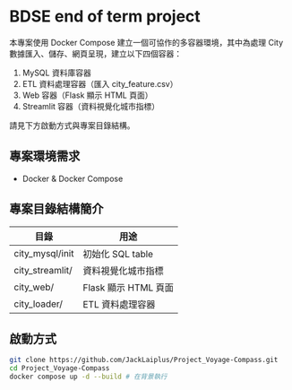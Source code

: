 # BDSE end of term project

本專案使用 Docker Compose 建立一個可協作的多容器環境，其中為處理 City 數據匯入、儲存、網頁呈現，建立以下四個容器：

1. MySQL 資料庫容器
2. ETL 資料處理容器（匯入 city_feature.csv）
3. Web 容器（Flask 顯示 HTML 頁面）
4. Streamlit 容器（資料視覺化城市指標）

請見下方啟動方式與專案目錄結構。

## 專案環境需求

- Docker & Docker Compose

## 專案目錄結構簡介

|目錄 | 用途 |
|---------------|------|
| city_mysql/init   | 初始化 SQL table |
| city_streamlit/    | 資料視覺化城市指標 |
| city_web/          | Flask 顯示 HTML 頁面 |
| city_loader/   | ETL 資料處理容器 |

## 啟動方式

```bash
git clone https://github.com/JackLaiplus/Project_Voyage-Compass.git
cd Project_Voyage-Compass
docker compose up -d --build # 在背景執行
```
